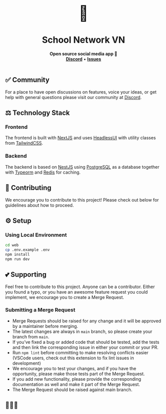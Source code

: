 <div align="center">
    <font size="50">🌿</font>
    <h1>School Network VN</h1>
    <strong>Open source social media app 🌿</strong>
</div>
<div align="center">
    <a href="https://discord.gg/"><b>Discord</b></a>
    •
    <a href="https://github.com/alvxvi/schoolnetworkvn"><b>Issues</b></a>
</div>
<br>

## ✅ Community

For a place to have open discussions on features, voice your ideas, or get help with general questions please visit our community at [Discord](https://discord.gg/).

## ⚖️ Technology Stack

### Frontend

The frontend is built with [NextJS](https://nextjs.org) and uses [HeadlessUI](https://headlessui.com) with utility classes from [TailwindCSS](https://tailwindcss.com).

### Backend

The backend is based on [NestJS](https://nestjs.com) using [PostgreSQL](https://www.postgresql.org) as a database together with [Typeorm](https://typeorm.io) and [Redis](https://redis.io) for caching.

## 🤝 Contributing

We encourage you to contribute to this project! Please check out below for guidelines about how to proceed.

## ⚙️ Setup

### Using Local Environment

```sh
cd web
cp .env.example .env
npm install
npm run dev
```

## 💕 Supporting

Feel free to contribute to this project. Anyone can be a contributor. Either you found a typo, or you have an awesome feature request you could implement, we encourage you to create a Merge Request.

### Submitting a Merge Request

- Merge Requests should be raised for any change and it will be approved by a maintainer before merging.
- The latest changes are always in `main` branch, so please create your branch from `main`.
- If you’ve fixed a bug or added code that should be tested, add the tests and then link the corresponding issue in either your commit or your PR.
- Run `npm lint` before committing to make resolving conflicts easier (VSCode users, check out this extension to fix lint issues in development)
- We encourage you to test your changes, and if you have the opportunity, please make those tests part of the Merge Request.
- If you add new functionality, please provide the corresponding documentation as well and make it part of the Merge Request.
- The Merge Request should be raised against main branch.

## 🥳🥳🥳

